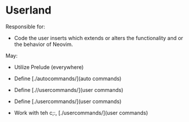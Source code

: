 # Userland

Responsible for:
  - Code the user inserts which extends or alters the functionality and or the
    behavior of Neovim.


May:
  - Utilize Prelude (everywhere)

  - Define [./autocommands/](auto commands)
  - Define [.//usercommands/](user commands)
  - Define [./usercommands/](user commands)
  - Work with  teh c;:, [./usercommands/](user commands)
